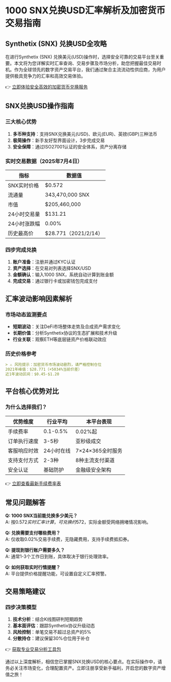 # 1000 SNX兑换USD汇率解析及加密货币交易指南

## Synthetix (SNX) 兑换USD全攻略

在进行Synthetix (SNX) 兑换美元(USD)操作时，选择安全可靠的交易平台至关重要。本文将为您详解实时汇率查询、交易步骤及市场分析，助您把握最佳交易时机。作为全球领先的数字资产交易平台，我们通过聚合主流流动性供应商，为用户提供极具竞争力的汇率和高效交易体验。

👉 [立即体验安全高效的加密货币兑换服务](https://bit.ly/okx_welcome)

## SNX兑换USD操作指南

### 三大核心优势
1. **多币种支持**：支持SNX兑换美元(USD)、欧元(EUR)、英镑(GBP)三种法币
2. **极简操作**：新手友好型界面设计，3步完成交易
3. **安全保障**：通过ISO27001认证的安全体系，资产分离存储

### 实时交易数据（2025年7月4日）
| 指标                | 数据值              |
|---------------------|---------------------|
| SNX实时价格         | $0.572              |
| 流通量              | 343,470,000 SNX     |
| 市值                | $205,460,000        |
| 24小时交易量        | $131.21             |
| 24小时涨跌幅        | 0.00%               |
| 历史最高价          | $28.771（2021/2/14）|

### 四步完成兑换
1. **账户准备**：注册并通过KYC认证
2. **资产选择**：在交易对列表选择SNX/USD
3. **金额确认**：输入1000 SNX，系统自动计算到账金额
4. **完成交易**：通过银行卡或加密钱包完成支付

## 汇率波动影响因素解析

### 市场动态监测要点
- **短期波动**：关注DeFi市场整体走势及合成资产需求变化
- **长期价值**：分析Synthetix协议的生态扩展和技术升级
- **行业关联**：观察ETH等底层链资产价格联动效应

### 历史价格参考
```markdown
> ⚠️ 风险提示：加密货币市场波动剧烈，请严格控制仓位
2021年峰值：$28.771（+5034%当前价差）
近1年波动区间：$0.45-$1.20
```

## 平台核心优势对比

### 为什么选择我们？
| 优势维度       | 行业平均       | 本平台表现     |
|----------------|----------------|----------------|
| 手续费率       | 0.1-0.5%       | 0.02%起        |
| 订单执行速度   | 3-5秒          | 亚秒级成交     |
| 客服响应时效   | 24小时在线     | 7×24×365全时服务 |
| 支持支付方式   | 2-3种          | 8种主流支付渠道 |
| 安全认证       | 基础防护       | 金融级安全架构 |

👉 [立即查看最新手续费率表](https://bit.ly/okx_welcome)

## 常见问题解答

**Q: 1000 SNX当前能兑换多少美元？**  
A: 按$0.572实时汇率计算，可兑换约$572，实际金额受网络拥堵情况影响。

**Q: 兑换需要支付哪些费用？**  
A: 仅收取0.02%交易手续费，无隐藏费用，支持手续费抵扣券。

**Q: 提现到银行账户需要多久？**  
A: 通常1-3个工作日到账，具体取决于银行处理效率。

**Q: 如何获取实时行情提醒？**  
A: 平台提供价格提醒功能，可设置自定义汇率预警。

## 交易策略建议

### 四步决策模型
1. **技术分析**：结合K线图研判短期趋势
2. **基本面评估**：跟踪Synthetix协议升级动态
3. **风险控制**：单笔交易不超过总资产的5%
4. **分散持仓**：建议保留30%仓位用于补仓

👉 [获取专业交易分析工具包](https://bit.ly/okx_welcome)

通过以上深度解析，相信您已掌握SNX兑换USD的核心要点。在实际操作中，请务必关注市场变化，合理配置资产。立即注册享受新手福利，开启您的数字资产增值之旅！